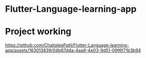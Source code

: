 # Flutter-Language-learning-app

# Project working

https://github.com/ChaitaleePatil/Flutter-Language-learning-app/assets/163013839/04b67d4a-4aa9-4e03-9d51-09f6f71b3b94

